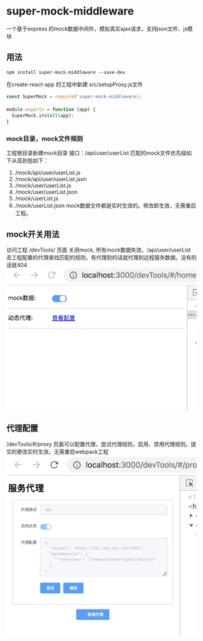 # super-mock-middleware
一个基于express 的mock数据中间件，模拟真实ajax请求，支持json文件、js模块

## 用法
    npm install super-mock-middleware --save-dev
在create-react-app 的工程中新建 src/setupProxy.js文件
```js
const SuperMock = require('super-mock-middleware);

module.exports = function (app) {
  SuperMock.install(app);
}
```
### mock目录，mock文件规则
工程根目录新建mock目录
接口：/api/user/userList 匹配的mock文件优先级如下从高到低如下：
1. /mock/api/user/userList.js
2. /mock/api/user/userList.json
3. /mock/user/userList.js
4. /mock/user/userList.json
5. /mock/userList.js
6. /mock/userList.json
    mock数据文件都是实时生效的。修改即生效，无需重启工程。

## mock开关用法
访问工程 /devTools/ 页面
关闭mock, 所有mock数据失效，/api/user/userList 去工程配置的代理查找匹配的规则。有代理到的话就代理到远程服务数据。没有的话就404
![](https://raw.githubusercontent.com/tsloveme/super-mock/master/images/sample-home.png)

## 代理配置
/devTools/#/proxy
页面可以配置代理，尝试代理规则，启用、禁用代理规则。提交的更改实时生效。无需重启webpack工程
![](https://raw.githubusercontent.com/tsloveme/super-mock/master/images/sample-proxy.png)
